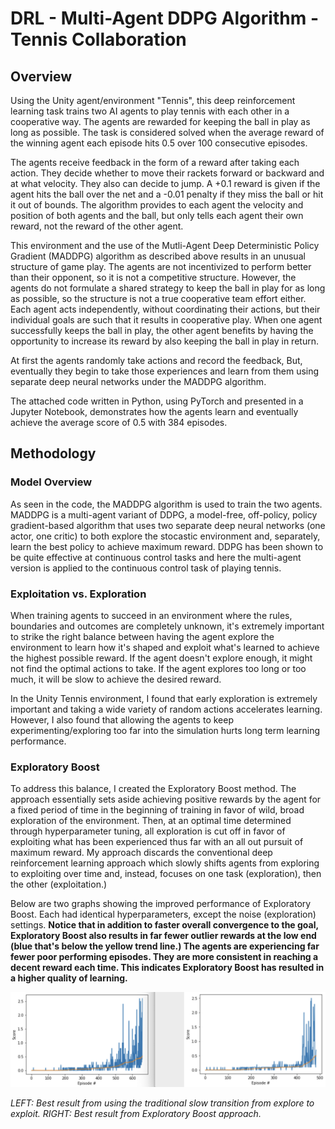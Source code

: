 # DRL - Multi-Agent DDPG Algorithm - Tennis Collaboration

## Overview
Using the Unity agent/environment "Tennis", this deep reinforcement learning task trains two AI agents to play tennis with each other in a cooperative way. The agents are rewarded for keeping the ball in play as long as possible. The task is considered solved when the average reward of the winning agent each episode hits 0.5 over 100 consecutive episodes.

The agents receive feedback in the form of a reward after taking each action. They decide whether to move their rackets forward or backward and at what velocity. They also can decide to jump. A +0.1 reward is given if the agent hits the ball over the net and a -0.01 penalty if they miss the ball or hit it out of bounds. The algorithm provides to each agent the velocity and position of both agents and the ball, but only tells each agent their own reward, not the reward of the other agent.

This environment and the use of the Mutli-Agent Deep Deterministic Policy Gradient (MADDPG) algorithm as described above results in an unusual structure of game play. The agents are not incentivized to perform better than their opponent, so it is not a competitive structure. However, the agents do not formulate a shared strategy to keep the ball in play for as long as possible, so the structure is not a true cooperative team effort either. Each agent acts independently, without coordinating their actions, but their individual goals are such that it results in cooperative play. When one agent successfully keeps the ball in play, the other agent benefits by having the opportunity to increase its reward by also keeping the ball in play in return.

At first the agents randomly take actions and record the feedback, But, eventually they begin to take those experiences and learn from them using separate deep neural networks under the MADDPG algorithm.

The attached code written in Python, using PyTorch and presented in a Jupyter Notebook, demonstrates how the agents learn and eventually achieve the average score of 0.5 with 384 episodes.

## Methodology

### Model Overview
As seen in the code, the MADDPG algorithm is used to train the two agents. MADDPG is a multi-agent variant of DDPG, a model-free, off-policy, policy gradient-based algorithm that uses two separate deep neural networks (one actor, one critic) to both explore the stocastic environment and, separately, learn the best policy to achieve maximum reward. DDPG has been shown to be quite effective at continuous control tasks and here the multi-agent version is applied to the continuous control task of playing tennis.

### Exploitation vs. Exploration

When training agents to succeed in an environment where the rules, boundaries and outcomes are completely unknown, it's extremely important to strike the right balance between having the agent explore the environment to learn how it's shaped and exploit what's learned to achieve the highest possible reward. If the agent doesn't explore enough, it might not find the optimal actions to take. If the agent explores too long or too much, it will be slow to achieve the desired reward. 

In the Unity Tennis environment, I found that early exploration is extremely important and taking a wide variety of random actions accelerates learning. However, I also found that allowing the agents to keep experimenting/exploring too far into the simulation hurts long term learning performance.

### Exploratory Boost

To address this balance, I created the Exploratory Boost method. The approach essentially sets aside achieving positive rewards by the agent for a fixed period of time in the beginning of training in favor of wild, broad exploration of the environment. Then, at an optimal time determined through hyperparameter tuning, all exploration is cut off in favor of exploiting what has been experienced thus far with an all out pursuit of maximum reward. My approach discards the conventional deep reinforcement learning approach which slowly shifts agents from exploring to exploiting over time and, instead, focuses on one task (exploration), then the other (exploitation.)

Below are two graphs showing the improved performance of Exploratory Boost. Each had identical hyperparameters, except the noise (exploration) settings. <strong>Notice that in addition to faster overall convergence to the goal, Exploratory Boost also results in far fewer outlier rewards at the low end (blue that's below the yellow trend line.) The agents are experiencing far fewer poor performing episodes. They are more consistent in reaching a decent reward each time. This indicates Exploratory Boost has resulted in a higher quality of learning.</strong>

<img src="Noise_decay_method_versus_Exploratory_Boost.png">

<i>LEFT: Best result from using the traditional slow transition from explore to exploit. RIGHT: Best result from Exploratory Boost approach.</i>
